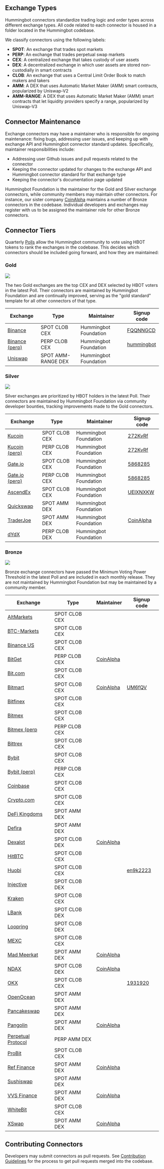 ## Exchange Types

Hummingbot connectors standardize trading logic and order types across different exchange types. All code related to each connector is housed in a folder located in the Hummingbot codebase.

We classify connectors using the following labels:

* **SPOT**: An exchange that trades spot markets
* **PERP**: An exchange that trades perpetual swap markets
* **CEX**: A centralized exchange that takes custody of user assets
* **DEX**: A decentralized exchange in which user assets are stored non-custodially in smart contracts
* **CLOB**: An exchange that uses a Central Limit Order Book to match makers and takers
* **AMM**: A DEX that uses Automatic Market Maker (AMM) smart contracts, popularized by Uniswap-V2
* **AMM-RANGE**: A DEX that uses Automatic Market Maker (AMM) smart contracts that let liquidity providers specify a range, popularized by Uniswap-V3

## Connector Maintenance

Exchange connectors may have a maintainer who is responsible for ongoing maintenance: fixing bugs, addressing user issues, and keeping up with exchange API and Hummingbot connector standard updates. Specifically, maintainer responsibilities include:

* Addressing user Github issues and pull requests related to the connector
* Keeping the connector updated for changes to the exchange API and Hummingbot connector standard for that exchange type
* Keeping the connector's documentation page updated

Hummingbot Foundation is the maintainer for the Gold and Silver exchange connectors, while community members may maintain other connectors. For instance, our sister company [CoinAlpha](https://coinalpha.com) maintains a number of Bronze connectors in the codebase. Individual developers and exchanges may register with us to be assigned the maintainer role for other Bronze connectors.

## Connector Tiers

Quarterly [Polls](/governance/polls) allow the Hummingbot community to vote using HBOT tokens to rank the exchanges in the codebase. This decides which connectors should be included going forward, and how they are maintained:

### Gold

![](https://img.shields.io/static/v1?label=Hummingbot&message=GOLD&color=yellow)

The two Gold exchanges are the top CEX and DEX selected by HBOT voters in the latest Poll. Their connectors are maintained by Hummingbot Foundation and are continually improved, serving as the "gold standard" template for all other connectors of that type.

| Exchange | Type | Maintainer | Signup code |
|----------|------|------------|-------------|
| [Binance](./binance) | SPOT CLOB CEX | Hummingbot Foundation | [FQQNNGCD](https://www.binance.com/en/register?ref=FQQNNGCD)
| [Binance (perp)](./binance-perpetual) | PERP CLOB CEX |  Hummingbot Foundation | [hummingbot](https://www.binance.com/en/futures/ref?code=hummingbot)
| [Uniswap](./uniswap) | SPOT AMM-RANGE DEX | Hummingbot Foundation |

### Silver

![](https://img.shields.io/static/v1?label=Hummingbot&message=SILVER&color=white)

Silver exchanges are prioritized by HBOT holders in the latest Poll. Their connectors are maintained by Hummingbot Foundation via community developer bounties, tracking improvements made to the Gold connectors.

| Exchange | Type | Maintainer | Signup code |
|----------|------|------------|-------------|
| [Kucoin](./kucoin) | SPOT CLOB CEX | Hummingbot Foundation | [272KvRf](https://www.kucoin.com/ucenter/signup?rcode=272KvRf)
| [Kucoin (perp)](./kucoin-perpetual) | PERP CLOB CEX | Hummingbot Foundation | [272KvRf](https://www.kucoin.com/ucenter/signup?rcode=272KvRf)
| [Gate.io](./gate-io) | SPOT CLOB CEX | Hummingbot Foundation | [5868285](https://www.gate.io/signup/5868285)
| [Gate.io (perp)](./gate-io-perpetual) | PERP CLOB CEX | Hummingbot Foundation | [5868285](https://www.gate.io/signup/5868285)
| [AscendEx](./ascend-ex) | SPOT CLOB CEX | Hummingbot Foundation | [UEIXNXKW](https://ascendex.com/register?inviteCode=UEIXNXKW)
| [Quickswap](./quickswap) | SPOT AMM DEX | Hummingbot Foundation | 
| [TraderJoe](./traderjoe) | SPOT AMM DEX | Hummingbot Foundation | [CoinAlpha](https://coinalpha.com) | 
| [dYdX](./dydx-perpetual) | PERP CLOB DEX | Hummingbot Foundation | 

### Bronze

![](https://img.shields.io/static/v1?label=Hummingbot&message=BRONZE&color=green)

Bronze exchange connectors have passed the Minimum Voting Power Threshold in the latest Poll and are included in each monthly release. They are not maintained by Hummingbot Foundation but may be maintained by a community member.

| Exchange | Type | Maintainer | Signup code |
|----------|------|------------|-------------|
| [AltMarkets](./altmarkets) | SPOT CLOB CEX |
| [BTC-Markets](./btc-markets) | SPOT CLOB CEX |
| [Binance US](./binance-us) | SPOT CLOB CEX |
| [BitGet](./bitget) | PERP CLOB CEX | [CoinAlpha](https://coinalpha.com) | 
| [Bit.com](./bit-com) | SPOT CLOB CEX |
| [Bitmart](./bitmart) | SPOT CLOB CEX | [CoinAlpha](https://coinalpha.com) | [UM6fQV](https://www.bitmart.com/en?r=UM6fQV)
| [Bitfinex](./bitfinex) | SPOT CLOB CEX |
| [Bitmex](./bitmex) | SPOT CLOB CEX |
| [Bitmex (perp](./bitmex) | PERP CLOB CEX |
| [Bittrex](./bittrex) | SPOT CLOB CEX |
| [Bybit](./bybit) | SPOT CLOB CEX |
| [Bybit (perp)](./bybit) | PERP CLOB CEX |
| [Coinbase](./coinbase) | SPOT CLOB CEX |
| [Crypto.com](./crypto-com) | SPOT CLOB CEX |
| [DeFi Kingdoms](./defikingdoms) | SPOT AMM DEX |
| [Defira](./defira) | SPOT AMM DEX |
| [Dexalot](./dexalot) | SPOT CLOB DEX | [CoinAlpha](https://coinalpha.com) |
| [HitBTC](./hitbtc) | SPOT CLOB CEX |
| [Huobi](./huobi) | SPOT CLOB CEX | | [en9k2223](https://www.huobi.com/en-us/v/register/double-invite/?inviter_id=25530615&invite_code=en9k2223)
| [Injective](./injective) | SPOT CLOB DEX |
| [Kraken](./kraken) | SPOT CLOB CEX |
| [LBank](./lbank) | SPOT CLOB DEX |
| [Loopring](./loopring) | SPOT CLOB DEX |
| [MEXC](./mexc) | SPOT CLOB CEX |
| [Mad Meerkat](./mad-meerkat) | SPOT AMM DEX | [CoinAlpha](https://coinalpha.com) | 
| [NDAX](./ndax) | SPOT CLOB DEX | [CoinAlpha](https://coinalpha.com) | 
| [OKX](./okx) | SPOT CLOB CEX | | [1931920](https://www.okx.com/join/1931920)
| [OpenOcean](./openocean) | SPOT AMM DEX |
| [Pancakeswap](./pancakeswap) | SPOT AMM DEX |
| [Pangolin](./pangolin) | SPOT AMM DEX | [CoinAlpha](https://coinalpha.com) | 
| [Perpetual Protocol](./perp) | PERP AMM DEX |
| [ProBit](./probit) | SPOT CLOB CEX |
| [Ref Finance](./ref) | SPOT AMM DEX | [CoinAlpha](https://coinalpha.com) | 
| [Sushiswap](./sushiswap) | SPOT AMM DEX |
| [VVS Finance](./vvs) | SPOT AMM DEX | [CoinAlpha](https://coinalpha.com) | 
| [WhiteBit](./whitebit) | SPOT CLOB CEX |
| [XSwap](./xswap) | SPOT AMM DEX | [CoinAlpha](https://coinalpha.com) | 



## Contributing Connectors

Developers may submit connectors as pull requests. See [Contribution Guidelines](/developers/contributions/) for the process to get pull requests merged into the codebase.
